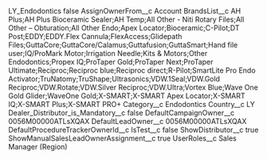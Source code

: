 <?xml version="1.0" encoding="UTF-8"?>
<CustomMetadata xmlns="http://soap.sforce.com/2006/04/metadata" xmlns:xsi="http://www.w3.org/2001/XMLSchema-instance" xmlns:xsd="http://www.w3.org/2001/XMLSchema">
    <label>LY_Endodontics</label>
    <protected>false</protected>
    <values>
        <field>AssignOwnerFrom__c</field>
        <value xsi:type="xsd:string">Account</value>
    </values>
    <values>
        <field>BrandsList__c</field>
        <value xsi:type="xsd:string">AH Plus;AH Plus Bioceramic Sealer;AH Temp;All Other - Niti Rotary Files;All Other – Obturation;All Other Endo;Apex Locator;Bioceramic;C-Pilot;DT Post;EDDY;EDDY.Flex Cannula;FlexAccess;Glidepath Files;GuttaCore;GuttaCore/Calamus;Guttafusion;GuttaSmart;Hand file user;IQ/ProMark Motor;Irrigation Needle;Kits &amp; Motors;Other Endodontics;Propex IQ;ProTaper Gold;ProTaper Next;ProTaper Ultimate;Reciproc;Reciproc blue;Reciproc direct;R-Pilot;SmartLite Pro Endo Activator;TruNatomy;TruShape;Ultrasonics;VDW.1Seal;VDW.Gold Reciproc;VDW.Rotate;VDW.Silver Reciproc;VDW.Ultra;Vortex Blue;Wave One Gold Glider;WaveOne Gold;X-SMART;X-SMART Apex Locator;X-SMART IQ;X-SMART Plus;X-SMART PRO+</value>
    </values>
    <values>
        <field>Category__c</field>
        <value xsi:type="xsd:string">Endodontics</value>
    </values>
    <values>
        <field>Country__c</field>
        <value xsi:type="xsd:string">LY</value>
    </values>
    <values>
        <field>Dealer_Distributor_is_Mandatory__c</field>
        <value xsi:type="xsd:boolean">false</value>
    </values>
    <values>
        <field>DefaultCampaignOwner__c</field>
        <value xsi:type="xsd:string">0056M00000ATLsXQAX</value>
    </values>
    <values>
        <field>DefaultLeadOwner__c</field>
        <value xsi:type="xsd:string">0056M00000ATLsXQAX</value>
    </values>
    <values>
        <field>DefaultProcedureTrackerOwnerId__c</field>
        <value xsi:nil="true"/>
    </values>
    <values>
        <field>IsTest__c</field>
        <value xsi:type="xsd:boolean">false</value>
    </values>
    <values>
        <field>ShowDistributor__c</field>
        <value xsi:type="xsd:boolean">true</value>
    </values>
    <values>
        <field>ShowManualSalesLeadOwnerAssignment__c</field>
        <value xsi:type="xsd:boolean">true</value>
    </values>
    <values>
        <field>UserRoles__c</field>
        <value xsi:type="xsd:string">Sales Manager (Region)</value>
    </values>
</CustomMetadata>
